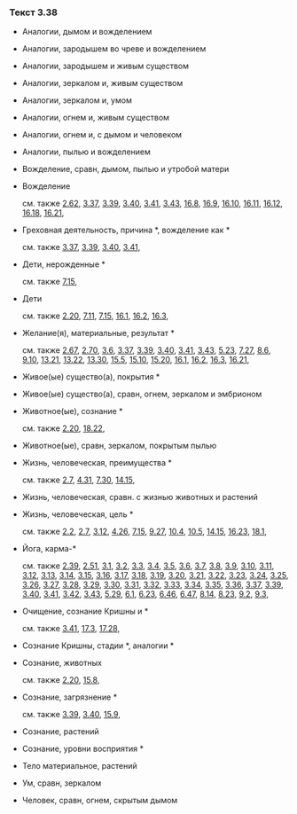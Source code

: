 ### Текст 3.38
	
- Аналогии, дымом и вожделением

	
- Аналогии, зародышем во чреве и вожделением

	
- Аналогии, зародышем и живым существом

	
- Аналогии, зеркалом и, живым существом

	
- Аналогии, зеркалом и, умом

	
- Аналогии, огнем и, живым существом

	
- Аналогии, огнем и, с дымом и человеком

	
- Аналогии, пылью и вожделением

	
- Вожделение, сравн, дымом, пылью и утробой матери

	
- Вожделение

	см. также  [2.62](../02/0262.md),  [3.37](../03/0337.md),  [3.39](../03/0339.md),  [3.40](../03/0340.md),  [3.41](../03/0341.md),  [3.43](../03/0343.md),  [16.8](../16/1608.md),  [16.9](../16/1609.md),  [16.10](../16/1610.md),  [16.11](../16/1611.md),  [16.12](../16/1612.md),  [16.18](../16/1618.md),  [16.21](../16/1621.md), 
	
- Греховная деятельность, причина *, вожделение как *

	см. также  [3.37](../03/0337.md),  [3.39](../03/0339.md),  [3.40](../03/0340.md),  [3.41](../03/0341.md), 
	
- Дети, нерожденные *

	см. также  [7.15](../07/0715.md), 
	
- Дети

	см. также  [2.20](../02/0220.md),  [7.11](../07/0711.md),  [7.15](../07/0715.md),  [16.1](../16/1601.md),  [16.2](../16/1602.md),  [16.3](../16/1603.md), 
	
- Желание(я), материальные, результат *

	см. также  [2.67](../02/0267.md),  [2.70](../02/0270.md),  [3.6](../03/0306.md),  [3.37](../03/0337.md),  [3.39](../03/0339.md),  [3.40](../03/0340.md),  [3.41](../03/0341.md),  [3.43](../03/0343.md),  [5.23](../05/0523.md),  [7.27](../07/0727.md),  [8.6](../08/0806.md),  [9.10](../09/0910.md),  [13.21](../13/1321.md),  [13.22](../13/1322.md),  [13.30](../13/1330.md),  [15.5](../15/1505.md),  [15.10](../15/1510.md),  [15.20](../15/1520.md),  [16.1](../16/1601.md),  [16.2](../16/1602.md),  [16.3](../16/1603.md),  [16.21](../16/1621.md), 
	
- Живое(ые) существо(а), покрытия *

	
- Живое(ые) существо(а), сравн, огнем, зеркалом и эмбрионом

	
- Животное(ые), сознание *

	см. также  [2.20](../02/0220.md),  [18.22](../18/1822.md), 
	
- Животное(ые), сравн, зеркалом, покрытым пылью

	
- Жизнь, человеческая, преимущества *

	см. также  [2.7](../02/0207.md),  [4.31](../04/0431.md),  [7.30](../07/0730.md),  [14.15](../14/1415.md), 
	
- Жизнь, человеческая, сравн. с жизнью животных и растений

	
- Жизнь, человеческая, цель *

	см. также  [2.2](../02/0202.md),  [2.7](../02/0207.md),  [3.12](../03/0312.md),  [4.26](../04/0426.md),  [7.15](../07/0715.md),  [9.27](../09/0927.md),  [10.4](../10/1004.md),  [10.5](../10/1005.md),  [14.15](../14/1415.md),  [16.23](../16/1623.md),  [18.1](../18/1801.md), 
	
- Йога, карма-*

	см. также  [2.39](../02/0239.md),  [2.51](../02/0251.md),  [3.1](../03/0301.md),  [3.2](../03/0302.md),  [3.3](../03/0303.md),  [3.4](../03/0304.md),  [3.5](../03/0305.md),  [3.6](../03/0306.md),  [3.7](../03/0307.md),  [3.8](../03/0308.md),  [3.9](../03/0309.md),  [3.10](../03/0310.md),  [3.11](../03/0311.md),  [3.12](../03/0312.md),  [3.13](../03/0313.md),  [3.14](../03/0314.md),  [3.15](../03/0315.md),  [3.16](../03/0316.md),  [3.17](../03/0317.md),  [3.18](../03/0318.md),  [3.19](../03/0319.md),  [3.20](../03/0320.md),  [3.21](../03/0321.md),  [3.22](../03/0322.md),  [3.23](../03/0323.md),  [3.24](../03/0324.md),  [3.25](../03/0325.md),  [3.26](../03/0326.md),  [3.27](../03/0327.md),  [3.28](../03/0328.md),  [3.29](../03/0329.md),  [3.30](../03/0330.md),  [3.31](../03/0331.md),  [3.32](../03/0332.md),  [3.33](../03/0333.md),  [3.34](../03/0334.md),  [3.35](../03/0335.md),  [3.36](../03/0336.md),  [3.37](../03/0337.md),  [3.39](../03/0339.md),  [3.40](../03/0340.md),  [3.41](../03/0341.md),  [3.42](../03/0342.md),  [3.43](../03/0343.md),  [5.29](../05/0529.md),  [6.1](../06/0601.md),  [6.23](../06/0623.md),  [6.46](../06/0646.md),  [6.47](../06/0647.md),  [8.14](../08/0814.md),  [8.23](../08/0823.md),  [9.2](../09/0902.md),  [9.3](../09/0903.md), 
	
- Очищение, сознание Кришны и *

	см. также  [3.41](../03/0341.md),  [17.3](../17/1703.md),  [17.28](../17/1728.md), 
	
- Сознание Кришны, стадии *, аналогии *

	
- Сознание, животных

	см. также  [2.20](../02/0220.md),  [15.8](../15/1508.md), 
	
- Сознание, загрязнение *

	см. также  [3.39](../03/0339.md),  [3.40](../03/0340.md),  [15.9](../15/1509.md), 
	
- Сознание, растений

	
- Сознание, уровни восприятия *

	
- Тело материальное, растений

	
- Ум, сравн, зеркалом

	
- Человек, сравн, огнем, скрытым дымом

